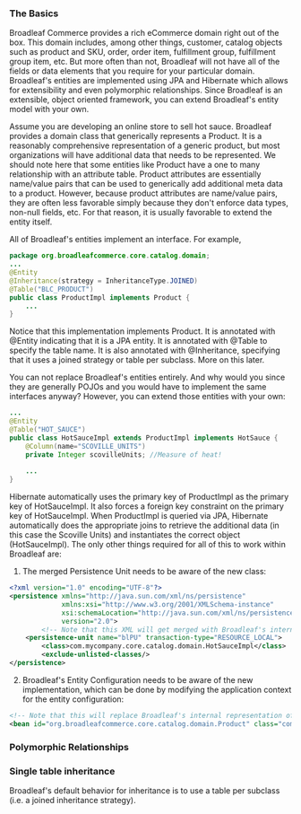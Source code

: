 ### The Basics ###
Broadleaf Commerce provides a rich eCommerce domain right out of the box.  This domain includes, among other things, customer, catalog objects such as product and SKU, order, order item, fulfillment group, fulfillment group item, etc.  But more often than not, Broadleaf will not have all of the fields or data elements that you require for your particular domain.  Broadleaf's entities are implemented using JPA and Hibernate which allows for extensibility and even polymorphic relationships.  Since Broadleaf is an extensible, object oriented framework, you can extend Broadleaf's entity model with your own.

Assume you are developing an online store to sell hot sauce.  Broadleaf provides a domain class that generically represents a Product.  It is a reasonably comprehensive representation of a generic product, but most organizations will have additional data that needs to be represented.  We should note here that some entities like Product have a one to many relationship with an attribute table.  Product attributes are essentially name/value pairs that can be used to generically add additional meta data to a product.  However, because product attributes are name/value pairs, they are often less favorable simply because they don't enforce data types, non-null fields, etc.  For that reason, it is usually favorable to extend the entity itself.

All of Broadleaf's entities implement an interface. For example,
```java
package org.broadleafcommerce.core.catalog.domain;
...
@Entity
@Inheritance(strategy = InheritanceType.JOINED)
@Table("BLC_PRODUCT")
public class ProductImpl implements Product {
    ...
}
```

Notice that this implementation implements Product.  It is annotated with @Entity indicating that it is a JPA entity.  It is annotated with @Table to specify the table name.  It is also annotated with @Inheritance, specifying that it uses a joined strategy or table per subclass.  More on this later.

You can not replace Broadleaf's entities entirely.  And why would you since they are generally POJOs and you would have to implement the same interfaces anyway?  However, you can extend those entities with your own:
```java
...
@Entity
@Table("HOT_SAUCE")
public class HotSauceImpl extends ProductImpl implements HotSauce {
    @Column(name="SCOVILLE_UNITS")
    private Integer scovilleUnits; //Measure of heat!
    
    ...
} 
```
Hibernate automatically uses the primary key of ProductImpl as the primary key of HotSauceImpl.  It also forces a foreign key constraint on the primary key of HotSauceImpl.  When ProductImpl is queried via JPA, Hibernate automatically does the appropriate joins to retrieve the additional data (in this case the Scoville Units) and instantiates the correct object (HotSauceImpl). The only other things required for all of this to work within Broadleaf are:

1. The merged Persistence Unit needs to be aware of the new class:
```xml
<?xml version="1.0" encoding="UTF-8"?>
<persistence xmlns="http://java.sun.com/xml/ns/persistence"
             xmlns:xsi="http://www.w3.org/2001/XMLSchema-instance"
             xsi:schemaLocation="http://java.sun.com/xml/ns/persistence http://java.sun.com/xml/ns/persistence/persistence_2_0.xsd"
             version="2.0">
        <!-- Note that this XML will get merged with Broadleaf's internal persistence unit, and your new HotSauceImpl will be added to the managed entities -->
	<persistence-unit name="blPU" transaction-type="RESOURCE_LOCAL">
        <class>com.mycompany.core.catalog.domain.HotSauceImpl</class>
        <exclude-unlisted-classes/>
</persistence>
```
2. Broadleaf's Entity Configuration needs to be aware of the new implementation, which can be done by modifying the application context for the entity configuration:
```xml
<!-- Note that this will replace Broadleaf's internal representation of "Product" with your HotSauce representation -->
<bean id="org.broadleafcommerce.core.catalog.domain.Product" class="com.mycompany.core.catalog.domain.HotSauceImpl"/>
```

### Polymorphic Relationships ###


### Single table inheritance ###
Broadleaf's default behavior for inheritance is to use a table per subclass (i.e. a joined inheritance strategy).